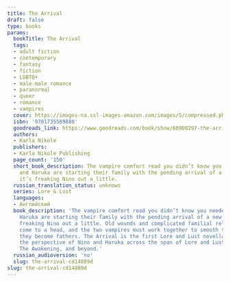 ```yaml
---
title: The Arrival
draft: false
type: books
params:
  bookTitle: The Arrival
  tags:
  - adult fiction
  - contemporary
  - fantasy
  - fiction
  - LGBTQ+
  - male-male romance
  - paranormal
  - queer
  - romance
  - vampires
  cover: https://images-na.ssl-images-amazon.com/images/S/compressed.photo.goodreads.com/books/1651335853i/60908297.jpg
  isbn: '9781735589886'
  goodreads_link: https://www.goodreads.com/book/show/60908297-the-arrival
  authors:
  - Karla Nikole
  publishers:
  - Karla Nikole Publishing
  page_count: '150'
  short_book_description: The vampire comfort read you didn’t know you needed. Nino
    and Haruka are starting their family with the pending arrival of a new baby, but
    it’s freaking Nino out a little.
  russian_translation_status: unknown
  series: Lore & Lust
  languages:
  - Английский
  book_description: 'The vampire comfort read you didn’t know you needed. Nino and
    Haruka are starting their family with the pending arrival of a new baby, but it’s
    freaking Nino out a little. Old wounds and complicated familial relationships
    come to a head, and the two vampires must work together to smooth things out before
    they become fathers. The Arrival is the first Lore and Lust novella and follows
    the perspective of Nino and Haruka across the span of Lore and Lust Book Three:
    The Awakening, and beyond.'
  russian_audioversion: 'no'
  slug: the-arrival-cd14889d
slug: the-arrival-cd14889d
---
```

